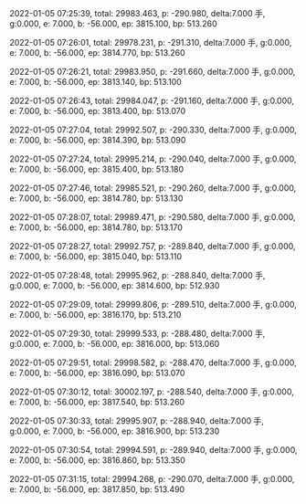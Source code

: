 2022-01-05 07:25:39, total: 29983.463, p: -290.980, delta:7.000 手, g:0.000, e: 7.000, b: -56.000, ep: 3815.100, bp: 513.260

2022-01-05 07:26:01, total: 29978.231, p: -291.310, delta:7.000 手, g:0.000, e: 7.000, b: -56.000, ep: 3814.770, bp: 513.260

2022-01-05 07:26:21, total: 29983.950, p: -291.660, delta:7.000 手, g:0.000, e: 7.000, b: -56.000, ep: 3813.140, bp: 513.100

2022-01-05 07:26:43, total: 29984.047, p: -291.160, delta:7.000 手, g:0.000, e: 7.000, b: -56.000, ep: 3813.400, bp: 513.070

2022-01-05 07:27:04, total: 29992.507, p: -290.330, delta:7.000 手, g:0.000, e: 7.000, b: -56.000, ep: 3814.390, bp: 513.090

2022-01-05 07:27:24, total: 29995.214, p: -290.040, delta:7.000 手, g:0.000, e: 7.000, b: -56.000, ep: 3815.400, bp: 513.180

2022-01-05 07:27:46, total: 29985.521, p: -290.260, delta:7.000 手, g:0.000, e: 7.000, b: -56.000, ep: 3814.780, bp: 513.130

2022-01-05 07:28:07, total: 29989.471, p: -290.580, delta:7.000 手, g:0.000, e: 7.000, b: -56.000, ep: 3814.780, bp: 513.170

2022-01-05 07:28:27, total: 29992.757, p: -289.840, delta:7.000 手, g:0.000, e: 7.000, b: -56.000, ep: 3815.040, bp: 513.110

2022-01-05 07:28:48, total: 29995.962, p: -288.840, delta:7.000 手, g:0.000, e: 7.000, b: -56.000, ep: 3814.600, bp: 512.930

2022-01-05 07:29:09, total: 29999.806, p: -289.510, delta:7.000 手, g:0.000, e: 7.000, b: -56.000, ep: 3816.170, bp: 513.210

2022-01-05 07:29:30, total: 29999.533, p: -288.480, delta:7.000 手, g:0.000, e: 7.000, b: -56.000, ep: 3816.000, bp: 513.060

2022-01-05 07:29:51, total: 29998.582, p: -288.470, delta:7.000 手, g:0.000, e: 7.000, b: -56.000, ep: 3816.090, bp: 513.070

2022-01-05 07:30:12, total: 30002.197, p: -288.540, delta:7.000 手, g:0.000, e: 7.000, b: -56.000, ep: 3817.540, bp: 513.260

2022-01-05 07:30:33, total: 29995.907, p: -288.940, delta:7.000 手, g:0.000, e: 7.000, b: -56.000, ep: 3816.900, bp: 513.230

2022-01-05 07:30:54, total: 29994.591, p: -289.940, delta:7.000 手, g:0.000, e: 7.000, b: -56.000, ep: 3816.860, bp: 513.350

2022-01-05 07:31:15, total: 29994.268, p: -290.070, delta:7.000 手, g:0.000, e: 7.000, b: -56.000, ep: 3817.850, bp: 513.490